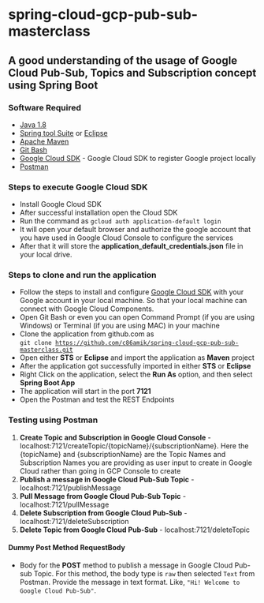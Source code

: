 # spring-cloud-gcp-pub-sub-masterclass

## A good understanding of the usage of Google Cloud Pub-Sub, Topics and Subscription concept using Spring Boot

### Software Required
* [Java 1.8](https://www.oracle.com/in/java/technologies/javase/javase8-archive-downloads.html)
* [Spring tool Suite](https://spring.io/tools) or [Eclipse](https://www.eclipse.org/downloads/packages/)
* [Apache Maven](https://maven.apache.org/download.cgi)
* [Git Bash](https://gramfile.com/git-bash-download/)
* [Google Cloud SDK](https://cloud.google.com/sdk/docs/install) - Google Cloud SDK to register Google project locally
* [Postman](https://www.postman.com/downloads/)

### Steps to execute Google Cloud SDK
* Install Google Cloud SDK
* After successful installation open the Cloud SDK
* Run the command as `gcloud auth application-default login`
* It will open your default browser and authorize the google account that you have used in Google Cloud Console to configure the services
* After that it will store the <strong>application_default_credentials.json</strong> file in your local drive.

### Steps to clone and run the application
* Follow the steps to install and configure [Google Cloud SDK](https://github.com/c86amik/spring-cloud-gcp-pub-sub-masterclass#steps-to-execute-google-cloud-sdk) with your Google account in your local machine. So that your local machine can connect with Google Cloud Components.
* Open Git Bash or even you can open Command Prompt (if you are using Windows) or Terminal (if you are using MAC) in your machine
* Clone the application from github.com as   
<code>git clone https://github.com/c86amik/spring-cloud-gcp-pub-sub-masterclass.git</code>
* Open either <strong>STS</strong> or <strong>Eclipse</strong> and import the application as <strong>Maven</strong> project
* After the application got successfully imported in either <strong>STS</strong> or <strong>Eclipse</strong>
* Right Click on the application, select the <strong>Run As</strong> option, and then select <strong>Spring Boot App</strong>
* The application will start in the port <strong>7121</strong>
* Open the Postman and test the REST Endpoints

### Testing using Postman
<ol>
<li><strong>Create Topic and Subscription in Google Cloud Console</strong> - localhost:7121/createTopic/{topicName}/{subscriptionName}. Here the {topicName} and {subscriptionName} are the Topic Names and Subscription Names you are providing as user input to create in Google Cloud rather than going in GCP Console to create</li>
<li><strong>Publish a message in Google Cloud Pub-Sub Topic</strong> - localhost:7121/publishMessage</li>
<li><strong>Pull Message from Google Cloud Pub-Sub Topic</strong> - localhost:7121/pullMessage</li>
<li><strong>Delete Subscription from Google Cloud Pub-Sub</strong> - localhost:7121/deleteSubscription</li>
<li><strong>Delete Topic from Google Cloud Pub-Sub</strong> - localhost:7121/deleteTopic</li>
</ol>

#### Dummy Post Method RequestBody
* Body for the <strong>POST</strong> method to publish a message in Google Cloud Pub-sub Topic. For this method, the body type is `raw` then selected `Text` from Postman. Provide the message in text format. Like, `"Hi! Welcome to Google Cloud Pub-Sub"`.

